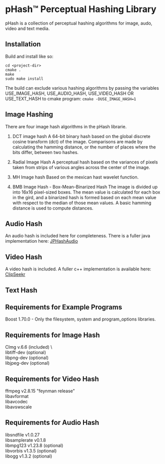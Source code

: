 # pHash&trade; Perceptual Hashing Library

pHash is a collection of perceptual hashing algorithms for image,
audo, video and text media.  

## Installation

Build and install like so:

```
cd <project-dir>
cmake .
make
sudo make install
```

The build can exclude various hashing algorithms by passing
the variables USE_IMAGE_HASH, USE_AUDIO_HASH, USE_VIDEO_HASH
OR USE_TEXT_HASH to cmake program: `cmake -DUSE_IMAGE_HASH=1`


## Image Hashing

There are four image hash algorithms in the pHash librarie.

1. DCT image hash
   A 64-bit binary hash based on the global discrete cosine transform (dct)
   of the image.  Comparisons are made by calculating the hamming distance,
   or the number of places where the bits differ, between two hashes.

2. Radial Image Hash
   A perceptual hash based on the variances of pixels taken from strips of
   various angles across the center of the image.
   
3. MH Image hash
   Based on the mexican hast wavelet function.
   
4. BMB Image Hash - Box-Mean-Binarized Hash
   The image is divided up into 16x16 pixel-sized boxes.  The
   mean value is calculated for each box in the gird, and a binarized
   hash is formed based on each mean value with respect to the median
   of those mean values. A basic hamming distance is used to compute
   distances.

## Audio Hash

An audio hash is included here for completeness.  There is a fuller java
implementation here: [JPHashAudio](https://github.com/starkdg/JPhashAudio)

## Video Hash

A video hash is included.  A fuller c++ implementation is available
here: [ClipSeekr](https://github.com/starkdg/clipseekr)

## Text Hash




## Requirements for Example Programs

Boost 1.70.0 - Only the filesystem, system and program_options libraries.


## Requirements for Image Hash

CImg v.6.6 (included) \   
libtiff-dev (optional) \
libpng-dev (optional) \
libjpeg-dev (optional)


## Requirements for Video Hash

ffmpeg v2.8.15 "feynman release" \
  libavformat \
  libavcodec \
  libavswscale

## Requirements for Audio Hash

libsndfile v1.0.27 \
libsamplerate v0.1.8 \
libmpg123 v1.23.8 (optional) \
libvorbis v1.3.5 (optional) \
libogg v1.3.2 (optional)

